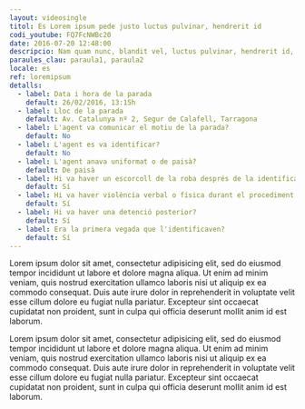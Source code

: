 ```yaml
---
layout: videosingle
titol: Es Lorem ipsum pede justo luctus pulvinar, hendrerit id
codi_youtube: FQ7FcNWBc20
date: 2016-07-20 12:48:00
descripcio: Nam quam nunc, blandit vel, luctus pulvinar, hendrerit id, lorem.
paraules_clau: paraula1, paraula2
locale: es
ref: loremipsum
detalls:
  - label: Data i hora de la parada
    default: 26/02/2016, 13:15h
  - label: Lloc de la parada
    default: Av. Catalunya nº 2, Segur de Calafell, Tarragona
  - label: L'agent va comunicar el motiu de la parada?
    default: No
  - label: L'agent es va identificar?
    default: No
  - label: L'agent anava uniformat o de paisà?
    default: De paisà
  - label: Hi va haver un escorcoll de la roba després de la identificació?
    default: Sí
  - label: Hi va haver violència verbal o física durant el procediment d'identificació i registre?
    default: Sí
  - label: Hi va haver una detenció posterior?
    default: Sí
  - label: Era la primera vegada que l'identificaven?
    default: Sí
---
```

Lorem ipsum dolor sit amet, consectetur adipisicing elit, sed do eiusmod tempor incididunt ut labore et dolore magna aliqua. Ut enim ad minim veniam, quis nostrud exercitation ullamco laboris nisi ut aliquip ex ea commodo consequat. Duis aute irure dolor in reprehenderit in voluptate velit esse cillum dolore eu fugiat nulla pariatur. Excepteur sint occaecat cupidatat non proident, sunt in culpa qui officia deserunt mollit anim id est laborum.

Lorem ipsum dolor sit amet, consectetur adipisicing elit, sed do eiusmod tempor incididunt ut labore et dolore magna aliqua. Ut enim ad minim veniam, quis nostrud exercitation ullamco laboris nisi ut aliquip ex ea commodo consequat. Duis aute irure dolor in reprehenderit in voluptate velit esse cillum dolore eu fugiat nulla pariatur. Excepteur sint occaecat cupidatat non proident, sunt in culpa qui officia deserunt mollit anim id est laborum.
